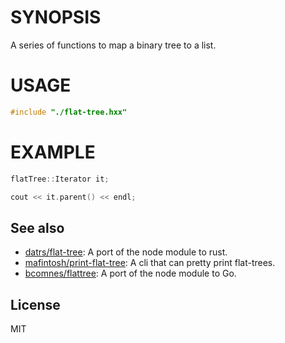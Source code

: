 # SYNOPSIS
A series of functions to map a binary tree to a list.

# USAGE

```cpp
#include "./flat-tree.hxx"
```

# EXAMPLE
```cpp
flatTree::Iterator it;

cout << it.parent() << endl;
```

## See also

- [datrs/flat-tree][rs]: A port of the node module to rust.
- [mafintosh/print-flat-tree][print]: A cli that can pretty print flat-trees.
- [bcomnes/flattree][ftg]: A port of the node module to Go.

## License

MIT

[print]: https://github.com/mafintosh/print-flat-tree
[rs]: https://github.com/datrs/flat-tree
[ftg]: https://github.com/bcomnes/flattree
